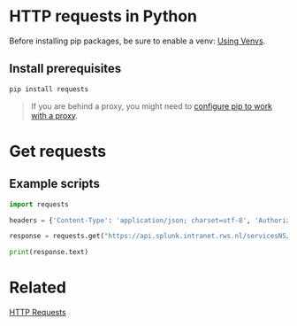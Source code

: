# HTTP requests in Python   
Before installing pip packages, be sure to enable a venv: [Using Venvs](Using%20Venvs.md).   
   
## Install prerequisites   
``` bash
pip install requests
```   
   
> If you are behind a proxy, you might need to [configure pip to work with a proxy](Pip%20behind%20a%20proxy.md).   
   
# Get requests   
## Example scripts   
``` python
import requests

headers = {'Content-Type': 'application/json; charset=utf-8', 'Authorization': 'Splunk eyJraWQiOiJzc.blablalba.tartradfpdnhfpl'}

response = requests.get("https://api.splunk.intranet.rws.nl/servicesNS/-/RWS-IRI/data/ui/views/cnap__smoketest_environment_details?output_mode=json", headers=headers, verify=False)

print(response.text)
```   
   
   
   
   
# Related   
[HTTP Requests](HTTP%20Requests.md)